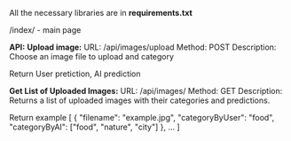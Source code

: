 All the necessary libraries are in **requirements.txt**

/index/  - main page

**API:**
**Upload image:**
URL: /api/images/upload
Method: POST
Description: Choose an image file to upload and category

Return User pretiction, AI prediction


**Get List of Uploaded Images:**
URL: /api/images/
Method: GET
Description: Returns a list of uploaded images with their categories and predictions.

Return example
[
    {
        "filename": "example.jpg",
        "categoryByUser": "food",
        "categoryByAI": ["food", "nature", "city"]
    },
    ...
]
